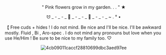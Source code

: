 <div align="center">

" Pink flowers grow in my garden. . . " ★

ᗢ _ - _ - _ 🌷 _ - _ - _ 🌷 _ - _ - _ ~ . ° •

</div>

【 Free cuds + hides ! I do not mind.
Be nice and I'll be nice. I'll be awkward mostly.
Fluid , Bi , Aro-spec . I do not mind any pronouns but love when you use He/Him !
Be sure to be nice to my family too. ♡
<div align="center">

![4cb09011caccf28810699dbc3aed97ee](https://github.com/user-attachments/assets/7aaee091-8838-4cb5-929f-85127157b547)

</div>
